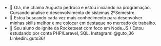 - 👋 Olá, me chamo Augusto pedroso e estou iniciando na programação. Cursando analise e desenvolvimento de sistemas 2ºSemestre.
- 👀 Estou buscando cada vez mais conhecimento para desenvolver minhas skills melhor e me colocar em destaque no mercado de trabalho.
- 🌱 Sou aluno do ignite da Rocketseat com foco em Node.JS / Estou estudando por conta PHP/Laravel, SQL.
Instagram: @guto_36 <br>
Linkedin: guto36/

<!---
pedroso36/pedroso36 is a ✨ special ✨ repository because its `README.md` (this file) appears on your GitHub profile.
You can click the Preview link to take a look at your changes.
--->
